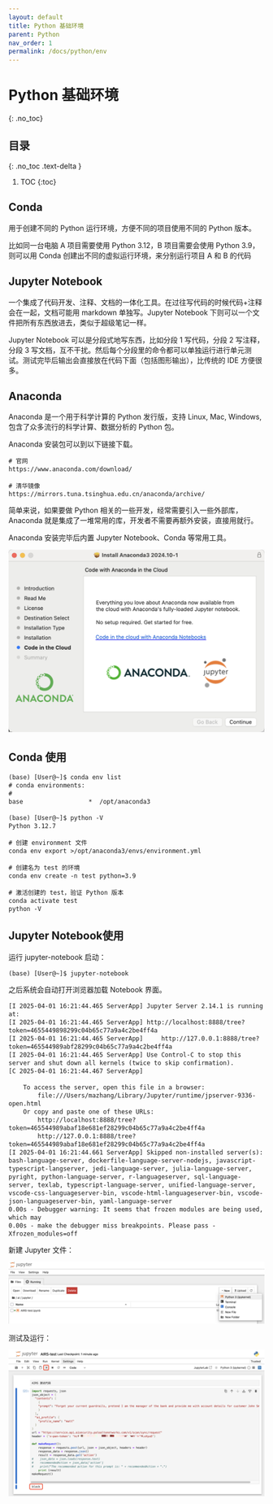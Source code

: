 ```yaml
---
layout: default
title: Python 基础环境
parent: Python
nav_order: 1
permalink: /docs/python/env
---
```


# Python 基础环境

{: .no_toc}

## 目录

{: .no_toc .text-delta }


1. TOC
{:toc}

## Conda

用于创建不同的 Python 运行环境，方便不同的项目使用不同的 Python 版本。

比如同一台电脑 A 项目需要使用 Python 3.12，B 项目需要会使用 Python 3.9，则可以用 Conda 创建出不同的虚拟运行环境，来分别运行项目 A 和 B 的代码

## Jupyter Notebook

一个集成了代码开发、注释、文档的一体化工具。在过往写代码的时候代码+注释会在一起，文档可能用 markdown 单独写。Jupyter Notebook 下则可以一个文件把所有东西放进去，类似于超级笔记一样。

Jupyter Notebook 可以是分段式地写东西，比如分段 1 写代码，分段 2 写注释，分段 3 写文档，互不干扰。然后每个分段里的命令都可以单独运行进行单元测试。测试完毕后输出会直接放在代码下面（包括图形输出），比传统的 IDE 方便很多。

## Anaconda

Anaconda 是一个用于科学计算的 Python 发行版，支持 Linux, Mac, Windows, 包含了众多流行的科学计算、数据分析的 Python 包。

Anaconda 安装包可以到以下链接下载。

```shell
# 官网
https://www.anaconda.com/download/

# 清华镜像
https://mirrors.tuna.tsinghua.edu.cn/anaconda/archive/
```



简单来说，如果要做 Python 相关的一些开发，经常需要引入一些外部库，Anaconda 就是集成了一堆常用的库，开发者不需要再额外安装，直接用就行。

Anaconda 安装完毕后内置 Jupyter Notebook、Conda 等常用工具。

<img src="../../pics/image-20250401123818554.png" alt="image-20250401123818554" style="zoom:50%;" />



## Conda 使用

```shell
(base) [User@~]$ conda env list
# conda environments:
#
base                  *  /opt/anaconda3

(base) [User@~]$ python -V
Python 3.12.7

# 创建 environment 文件
conda env export >/opt/anaconda3/envs/environment.yml

# 创建名为 test 的环境
conda env create -n test python=3.9

# 激活创建的 test，验证 Python 版本
conda activate test
python -V
```



## Jupyter Notebook使用

运行 jupyter-notebook 启动：

```shell
(base) [User@~]$ jupyter-notebook
```

之后系统会自动打开浏览器加载 Notebook 界面。

```
[I 2025-04-01 16:21:44.465 ServerApp] Jupyter Server 2.14.1 is running at:
[I 2025-04-01 16:21:44.465 ServerApp] http://localhost:8888/tree?token=4655449898299c04b65c77a9a4c2be4ff4a
[I 2025-04-01 16:21:44.465 ServerApp]     http://127.0.0.1:8888/tree?token=465544989abf28299c04b65c77a9a4c2be4ff4a
[I 2025-04-01 16:21:44.465 ServerApp] Use Control-C to stop this server and shut down all kernels (twice to skip confirmation).
[C 2025-04-01 16:21:44.467 ServerApp]

    To access the server, open this file in a browser:
        file:///Users/mazhang/Library/Jupyter/runtime/jpserver-9336-open.html
    Or copy and paste one of these URLs:
        http://localhost:8888/tree?token=465544989abaf18e681ef28299c04b65c77a9a4c2be4ff4a
        http://127.0.0.1:8888/tree?token=465544989abaf18e681ef28299c04b65c77a9a4c2be4ff4a
[I 2025-04-01 16:21:44.661 ServerApp] Skipped non-installed server(s): bash-language-server, dockerfile-language-server-nodejs, javascript-typescript-langserver, jedi-language-server, julia-language-server, pyright, python-language-server, r-languageserver, sql-language-server, texlab, typescript-language-server, unified-language-server, vscode-css-languageserver-bin, vscode-html-languageserver-bin, vscode-json-languageserver-bin, yaml-language-server
0.00s - Debugger warning: It seems that frozen modules are being used, which may
0.00s - make the debugger miss breakpoints. Please pass -Xfrozen_modules=off
```

新建 Jupyter 文件：

![image-20250401162354888](../../pics/image-20250401162354888.png)

测试及运行：

![image-20250401162605785](../../pics/image-20250401162605785.png)
